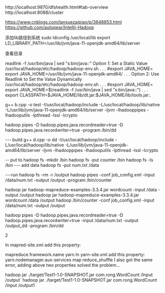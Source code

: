 http://localhost:9870/dfshealth.html#tab-overview
http://localhost:8088/cluster

https://www.cnblogs.com/lanxuezaipiao/p/3648853.html
https://github.com/autopear/Intellij-Hadoop
   
添加lib路径到系统
   sudo ldconfig /usr/local/lib
   export LD_LIBRARY_PATH=/usr/lib/jvm/java-11-openjdk-amd64/lib/server

查看目录

readlink -f /usr/bin/java | sed "s:bin/java::"
Option 1: Set a Static Value
/usr/local/hadoop/etc/hadoop/hadoop-env.sh
 . . .
#export JAVA_HOME=
export JAVA_HOME=/usr/lib/jvm/java-11-openjdk-amd64/
 . . .
Option 2: Use Readlink to Set the Value Dynamically
/usr/local/hadoop/etc/hadoop/hadoop-env.sh
 . . .
#export JAVA_HOME=
export JAVA_HOME=$(readlink -f /usr/bin/java | sed "s:bin/java::")
 . . .
 export CLASSPATH=$JAVA_HOME/lib/dt.jar:$JAVA_HOME/lib/tools.jar:.


g++ b.cpp -o test  -I/usr/local/hadoop/include -L/usr/local/hadoop/lib/native -L/usr/lib/jvm/java-11-openjdk-amd64/lib/server -ljvm -lhadooppipes -lhadooputils -lpthread -lssl -lcrypto


hadoop pipes -D hadoop.pipes.java.recordreader=true -D hadoop.pipes.java.recordwriter=true -program /bin/dd


--- build
g++ d.cpp -o dd  -I/usr/local/hadoop/include -L/usr/local/hadoop/lib/native -L/usr/lib/jvm/java-11-openjdk-amd64/lib/server -ljvm -lhadooppipes -lhadooputils -lpthread -lssl -lcrypto

-- put to 
hadoop fs -mkdir /bin
hadoop fs -put counter /bin
hadoop fs -ls /bin
--- add data
hadoop fs -put num.txt /data

---run
hadoop fs -rm -r /output
hadoop pipes -conf job_config.xml -input /data/num.txt -output /output -program /bin/counter

hadoop jar hadoop-mapreduce-examples-3.3.4.jar wordcount -input /data  -output /output
hadoop jar hadoop-mapreduce-examples-3.3.4.jar wordcount /data /output
hadoop /bin/counter -conf job_config.xml -input /data/num.txt -output /output 

hadoop pipes -D hadoop.pipes.java.recordreader=true -D hadoop.pipes.java.recordwriter=true -input /data/num.txt -output /output_dd -program /bin/dd





2

In mapred-site.xml add this property:

<property>
    <name>mapreduce.framework.name</name>
    <value>yarn</value>
</property>
In yarn-site.xml add this property:

<property>
    <name>yarn.nodemanager.aux-services</name>
    <value>map reduce_shuffle</value>
</property>
I also got the same error, adding above two properties solved the problem...

 hadoop jar ./target/Test1-1.0-SNAPSHOT.jar com.rong.WordCount /Input /output`
  hadoop jar ./target/Test1-1.0-SNAPSHOT.jar com.rong.WordCount /input /output1